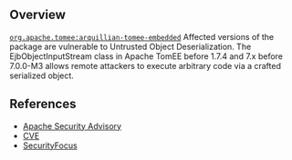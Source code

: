 ## Overview
[`org.apache.tomee:arquillian-tomee-embedded`](http://search.maven.org/#search%7Cga%7C1%7Ca%3A%22arquillian-tomee-embedded%22)
Affected versions of the package are vulnerable to Untrusted Object Deserialization. The EjbObjectInputStream class in Apache TomEE before 1.7.4 and 7.x before 7.0.0-M3 allows remote attackers to execute arbitrary code via a crafted serialized object.

## References
- [Apache Security Advisory](http://tomee.apache.org/security/tomee.html)
- [CVE](https://cve.mitre.org/cgi-bin/cvename.cgi?name=CVE-2016-0779)
- [SecurityFocus](http://www.securityfocus.com/bid/84422)
